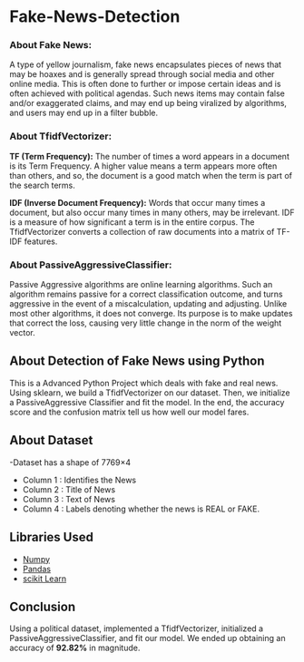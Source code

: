 # Fake-News-Detection

### About Fake News:
A type of yellow journalism, fake news encapsulates pieces of news that may be hoaxes and is generally spread through social media and other online media. This is often done to further or impose certain ideas and is often achieved with political agendas. Such news items may contain false and/or exaggerated claims, and may end up being viralized by algorithms, and users may end up in a filter bubble.

### About TfidfVectorizer:
**TF (Term Frequency):** The number of times a word appears in a document is its Term Frequency. A higher value means a term appears more often than others, and so, the document is a good match when the term is part of the search terms.

**IDF (Inverse Document Frequency):** Words that occur many times a document, but also occur many times in many others, may be irrelevant. IDF is a measure of how significant a term is in the entire corpus.
The TfidfVectorizer converts a collection of raw documents into a matrix of TF-IDF features.

### About PassiveAggressiveClassifier:
Passive Aggressive algorithms are online learning algorithms. Such an algorithm remains passive for a correct classification outcome, and turns aggressive in the event of a miscalculation, updating and adjusting. Unlike most other algorithms, it does not converge. Its purpose is to make updates that correct the loss, causing very little change in the norm of the weight vector.

## About Detection of Fake News using Python
This is a Advanced Python Project which deals with fake and real news. Using sklearn, we build a TfidfVectorizer on our dataset. Then, we initialize a PassiveAggressive Classifier and fit the model. In the end, the accuracy score and the confusion matrix tell us how well our model fares.

## About Dataset
-Dataset has a shape of 7769×4
- Column 1 : Identifies the News
- Column 2 : Title of News
- Column 3 : Text of News
- Column 4 : Labels denoting whether the news is REAL or FAKE.

## Libraries Used

- [Numpy](https://numpy.org/)
- [Pandas](https://pandas.pydata.org/)
- [scikit Learn](https://scikit-learn.org/stable/)

## Conclusion
Using a political dataset, implemented a TfidfVectorizer, initialized a PassiveAggressiveClassifier, and fit our model. We ended up obtaining an accuracy of **92.82%** in magnitude.


